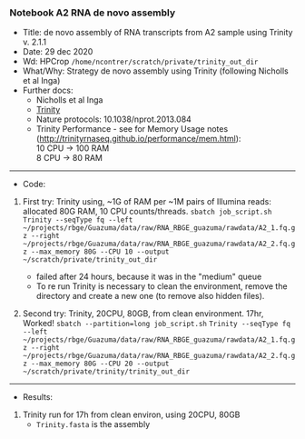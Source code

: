 ### Notebook A2 RNA de novo assembly

- Title: de novo assembly of RNA transcripts from A2 sample using Trinity v. 2.1.1 
- Date: 29 dec 2020
- Wd: HPCrop `/home/ncontrer/scratch/private/trinity_out_dir`
- What/Why: Strategy de novo assembly using Trinity (following Nicholls et al Inga)
- Further docs: 
	- Nicholls et al Inga
	- [Trinity](https://github.com/trinityrnaseq/trinityrnaseq/wiki/Running-Trinity)
	- Nature protocols: 10.1038/nprot.2013.084
	- Trinity Performance - see for Memory Usage notes (http://trinityrnaseq.github.io/performance/mem.html):
	<br>10 CPU -> 100 RAM
	<br>8 CPU -> 80 RAM

--------------------------------------------------------------
- Code: 

1. First try: Trinity using, ~1G of RAM per ~1M pairs of Illumina reads: allocated 80G RAM, 10 CPU counts/threads.
	`sbatch job_script.sh`
	` Trinity --seqType fq --left ~/projects/rbge/Guazuma/data/raw/RNA_RBGE_guazuma/rawdata/A2_1.fq.gz --right ~/projects/rbge/Guazuma/data/raw/RNA_RBGE_guazuma/rawdata/A2_2.fq.gz --max_memory 80G --CPU 10 --output ~/scratch/private/trinity_out_dir`
	- failed after 24 hours, because it was in the "medium" queue
	- To re run Trinity is necessary to clean the environment, remove the directory and create a new one (to remove also hidden files).

2. Second try: Trinity, 20CPU, 80GB, from clean environment. 17hr, Worked!
`sbatch --partition=long job_script.sh`
`Trinity --seqType fq --left ~/projects/rbge/Guazuma/data/raw/RNA_RBGE_guazuma/rawdata/A2_1.fq.gz --right ~/projects/rbge/Guazuma/data/raw/RNA_RBGE_guazuma/rawdata/A2_2.fq.gz --max_memory 80G --CPU 20 --output ~/scratch/private/trinity/trinity_out_dir`

-----------------------------------------------------------------
- Results: 
1. Trinity run for 17h from clean environ, using 20CPU, 80GB
	- `Trinity.fasta` is the assembly
